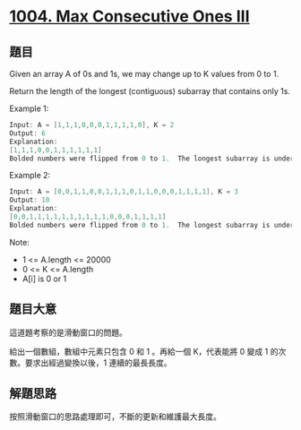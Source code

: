 # [1004. Max Consecutive Ones III](https://leetcode.com/problems/max-consecutive-ones-iii/)

## 題目

Given an array A of 0s and 1s, we may change up to K values from 0 to 1.

Return the length of the longest (contiguous) subarray that contains only 1s. 


Example 1:

```c
Input: A = [1,1,1,0,0,0,1,1,1,1,0], K = 2
Output: 6
Explanation: 
[1,1,1,0,0,1,1,1,1,1,1]
Bolded numbers were flipped from 0 to 1.  The longest subarray is underlined.
```

Example 2:

```c
Input: A = [0,0,1,1,0,0,1,1,1,0,1,1,0,0,0,1,1,1,1], K = 3
Output: 10
Explanation: 
[0,0,1,1,1,1,1,1,1,1,1,1,0,0,0,1,1,1,1]
Bolded numbers were flipped from 0 to 1.  The longest subarray is underlined.
```


Note:

- 1 <= A.length <= 20000
- 0 <= K <= A.length
- A[i] is 0 or 1 


## 題目大意

這道題考察的是滑動窗口的問題。

給出一個數組，數組中元素只包含 0 和 1 。再給一個 K，代表能將 0 變成 1 的次數。要求出經過變換以後，1 連續的最長長度。

## 解題思路

按照滑動窗口的思路處理即可，不斷的更新和維護最大長度。
